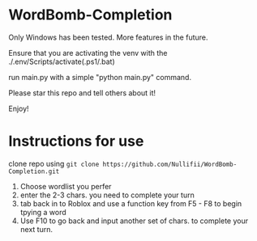 # WordBomb-Completion
Only Windows has been tested. More features in the future.

Ensure that you are activating the venv with the ./.env/Scripts/activate(.ps1/.bat)

run main.py with a simple "python main.py" command.

Please star this repo and tell others about it!

Enjoy!

# Instructions for use

clone repo using ```git clone https://github.com/Nullifii/WordBomb-Completion.git```

1. Choose wordlist you perfer
2. enter the 2-3 chars. you need to complete your turn
3. tab back in to Roblox and use a function key from F5 - F8 to begin tpying a word
4. Use F10 to go back and input another set of chars. to complete your next turn.
